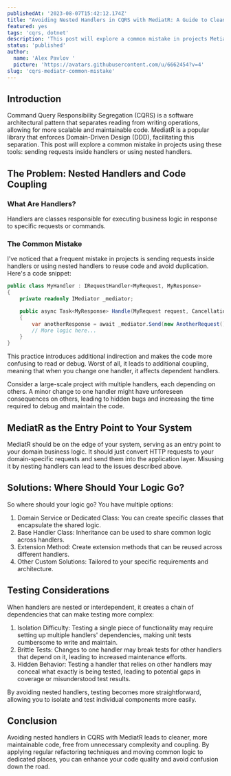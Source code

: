 ```yaml
---
publishedAt: '2023-08-07T15:42:12.174Z'
title: "Avoiding Nested Handlers in CQRS with MediatR: A Guide to Cleaner Code"
featured: yes
tags: 'cqrs, dotnet'
description: 'This post will explore a common mistake in projects MetiatR and CQRS.'
status: 'published'
author:
  name: 'Alex Pavlov '
  picture: 'https://avatars.githubusercontent.com/u/6662454?v=4'
slug: 'cqrs-mediatr-common-mistake'
---
```


## Introduction

Command Query Responsibility Segregation (CQRS) is a software architectural pattern that separates reading from writing operations, allowing for more scalable and maintainable code. MediatR is a popular library that enforces Domain-Driven Design (DDD), facilitating this separation. This post will explore a common mistake in projects using these tools: sending requests inside handlers or using nested handlers.

## The Problem: Nested Handlers and Code Coupling

### What Are Handlers?

Handlers are classes responsible for executing business logic in response to specific requests or commands.

### The Common Mistake

I've noticed that a frequent mistake in projects is sending requests inside handlers or using nested handlers to reuse code and avoid duplication. Here's a code snippet:

```csharp
public class MyHandler : IRequestHandler<MyRequest, MyResponse>
{
    private readonly IMediator _mediator;

    public async Task<MyResponse> Handle(MyRequest request, CancellationToken cancellationToken)
    {
        var anotherResponse = await _mediator.Send(new AnotherRequest(), cancellationToken);
        // More logic here...
    }
}
```

This practice introduces additional indirection and makes the code more confusing to read or debug. Worst of all, it leads to additional coupling, meaning that when you change one handler, it affects dependent handlers.

Consider a large-scale project with multiple handlers, each depending on others. A minor change to one handler might have unforeseen consequences on others, leading to hidden bugs and increasing the time required to debug and maintain the code.

## MediatR as the Entry Point to Your System

MediatR should be on the edge of your system, serving as an entry point to your domain business logic. It should just convert HTTP requests to your domain-specific requests and send them into the application layer. Misusing it by nesting handlers can lead to the issues described above.

## Solutions: Where Should Your Logic Go?

So where should your logic go? You have multiple options:

1. Domain Service or Dedicated Class: You can create specific classes that encapsulate the shared logic.
2. Base Handler Class: Inheritance can be used to share common logic across handlers.
3. Extension Method: Create extension methods that can be reused across different handlers.
4. Other Custom Solutions: Tailored to your specific requirements and architecture.

## Testing Considerations

When handlers are nested or interdependent, it creates a chain of dependencies that can make testing more complex:

1. Isolation Difficulty: Testing a single piece of functionality may require setting up multiple handlers' dependencies, making unit tests cumbersome to write and maintain.
2. Brittle Tests: Changes to one handler may break tests for other handlers that depend on it, leading to increased maintenance efforts.
3. Hidden Behavior: Testing a handler that relies on other handlers may conceal what exactly is being tested, leading to potential gaps in coverage or misunderstood test results.

By avoiding nested handlers, testing becomes more straightforward, allowing you to isolate and test individual components more easily.

## Conclusion

Avoiding nested handlers in CQRS with MediatR leads to cleaner, more maintainable code, free from unnecessary complexity and coupling. By applying regular refactoring techniques and moving common logic to dedicated places, you can enhance your code quality and avoid confusion down the road.
